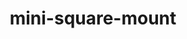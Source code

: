 <!-- 2024-07-19 -->

<h1 align="center">
  mini-square-mount
  <br>
  <sup><sub><sup><sup></sub>
</h1>
